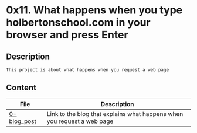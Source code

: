 # 0x11. What happens when you type holbertonschool.com in your browser and press Enter
## Description
    This project is about what happens when you request a web page
## Content
| File | Description |
| --- | --- |
| [0-blog_post](./0-blog_post) | Link to the blog that explains what happens when you request a web page |

